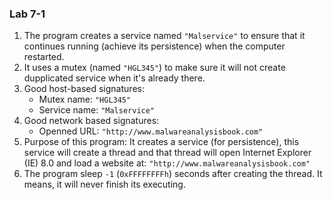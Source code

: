 ### Lab 7-1

1. The program creates a service named `"Malservice"` to ensure that it continues running (achieve its persistence) when the computer restarted.
1. It uses a mutex (named `"HGL345"`) to make sure it will not create dupplicated service when it's already there.
1. Good host-based signatures: 
    * Mutex name: `"HGL345"`
    * Service name: `"Malservice"`
1. Good network based signatures:
    * Openned URL: `"http://www.malwareanalysisbook.com"`
1. Purpose of this program: It creates a service (for persistence), this service will create a thread and that thread will open Internet Explorer (IE) 8.0 and load a website at: `"http://www.malwareanalysisbook.com"`
1. The program sleep `-1` (`0xFFFFFFFFh`) seconds after creating the thread. It means, it will never finish its executing.
